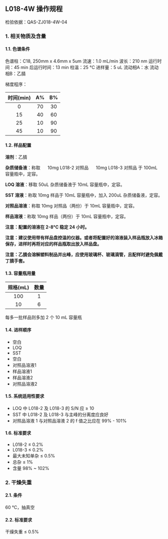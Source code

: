 ## L018-4W 操作规程

检验依据：QAS-ZJ018-4W-04

### 1. 相关物质及含量

#### 1.1. 色谱条件

色谱柱：C18, 250mm x 4.6mm x 5um
流速：1.0 mL/min
波长：210 nm
运行时间：45 min
后运行时间：13 min
柱温：25 °C
进样量：5 uL
流动相A：水
流动相B：乙腈

梯度程序：

| 时间(min) |  A%   |  B%   |
| :-------: | :---: | :---: |
|     0     |  70   |  30   |
|    15     |  40   |  60   |
|    25     |  10   |  90   |
|    45     |  10   |  90   |

#### 1.2. 样品配置

**溶剂**：乙腈

**杂质储备液**：称取
    &nbsp;&nbsp;&nbsp;&nbsp; 10mg L018-2 对照品
    &nbsp;&nbsp;&nbsp;&nbsp; 10mg L018-3 对照品
于 100mL 容量瓶中，定容。

**LOQ 溶液**：移取 50uL 杂质储备液于 10mL 容量瓶中，定容。

**SST 溶液**：称取 10mg 样品于 10mL 容量瓶中，加入 200uL 杂质储备液，定容。

**对照品溶液**：称取 10mg 对照品（两份）于 10mL 容量瓶中，定容。

**样品溶液**：称取 10mg 样品（两份）于 10mL 容量瓶中，定容。

**注意：配置的溶液在 2-8°C 稳定 24 小时。**

**注意：建议使用带有样品盘控温的仪器。或者将配置好的溶液装入样品瓶放入冰箱保存，进样时再将对应的样品瓶取出放入样品盘。**

**注意：乙腈会溶解塑料制品并出峰，应使用玻璃杯、玻璃滴管，且配样时避免佩戴丁腈手套。**

#### 1.3. 容量瓶用量

| 规格(mL) | 数量  |
| :------: | :---: |
|   100    |   1   |
|    10    |   6   |

每多一批样品则多加 2 个 10 mL 容量瓶

#### 1.4. 进样顺序

+ 空白
+ LOQ
+ SST
+ 空白
+ 对照品溶液1
+ 样品溶液1
+ 样品溶液2
+ 对照品溶液2

#### 1.5. 系统适用性要求

+ LOQ 中 L018-2 及 L018-3 的 S/N 应 &ge; 10
+ SST 中 L018-2 及 L018-3 与主峰的分离度应良好
+ 对照品溶液 1 与对照品溶液 2 的 f 值之比应在 99% - 101%

#### 1.6. 标准要求

+ L018-2 &le; 0.2%
+ L018-3 &le; 0.2%
+ 最大未知单杂 &le; 0.5%
+ 总杂 &le; 1%
+ 含量 98% ~ 102%

### 2. 干燥失重

#### 2.1. 条件

60 °C，抽真空

#### 2.2. 标准要求

干燥失重 &le; 0.5%
